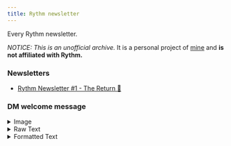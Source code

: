 ```yaml
---
title: Rythm newsletter
---
```

Every Rythm newsletter.

*NOTICE: This is an unofficial archive.* It is a personal project of [mine](https://jbmagination.com) and **is not affiliated with Rythm.**

### Newsletters
* [Rythm Newsletter #1 - The Return 🚀](https://RythmArchive.github.io/newsletters/1-the-return)

### DM welcome message
<details>
<summary>Image</summary>
<img src="https://RythmArchive.github.io/assets/newsletter-dm-welcome.png">
</details>

<details>
<summary>Raw Text</summary>

~~~
Welcome to 🥁 **\~\~ ✨ Rythm Newsletter*✨ \~\~**
As we mentioned in our announcement, we're here to stay and are working on some 🔥 new stuff, so buckle up - this is going to be a wild ride.

You can expect to be hearing about a few things from us in the newsletter 🎉
     **•** Future product updates and leaks, we'll be keeping all of you posted on all of our progress.
     **•** News about <:rythmsmall:886182821754966026> Rythm, just in case people are writing about us or what we're doing.
     **•** Big things happening in our community, like giveaways and fun events.
     **•** and other fun stuff - like merch drops and stuff you'll only find out about if you stay subscribed!

We have a few important things we wanted to mention before we set off on this journey together :pray:
     **•** Keep the bot in your server, this way we can reach you with our newsletter!
     **•** We would love it if you used the button below to connect your email as well so we can reach you outside of Discord.

If you read all of this and decided that it isn't for you, we understand - there's a button below to unsubscribe.

- Rythm Team, signing off
~~~

</details>

<details>
<summary>Formatted Text</summary>

Welcome to 🥁 <b>~~ ✨ Rythm Newsletter*✨ ~~</b> <br>
As we mentioned in our announcement, we're here to stay and are working on some 🔥 new stuff, so buckle up - this is going to be a wild ride.<br>
<br>
You can expect to be hearing about a few things from us in the newsletter 🎉<br>
     <b>•</b> Future product updates and leaks, we'll be keeping all of you posted on all of our progress.<br>
     <b>•</b> News about <img src="https://RythmArchive.github.io/assets/886182821754966026.png" height="24" width="24"> Rythm, just in case people are writing about us or what we're doing.<br>
     <b>•</b> Big things happening in our community, like giveaways and fun events.<br>
     <b>•</b> and other fun stuff - like merch drops and stuff you'll only find out about if you stay subscribed!<br>
<br>
We have a few important things we wanted to mention before we set off on this journey together :pray:<br>
     <b>•</b> Keep the bot in your server, this way we can reach you with our newsletter!<br>
     <b>•</b> We would love it if you used the button below to connect your email as well so we can reach you outside of Discord.<br>
<br>
If you read all of this and decided that it isn't for you, we understand - there's a button below to unsubscribe.<br>
<br>
- Rythm Team, signing off<br>
<br>
<a href="https://rythm.fm/newsletter/subscribe">Connect your email</a>

</details>
